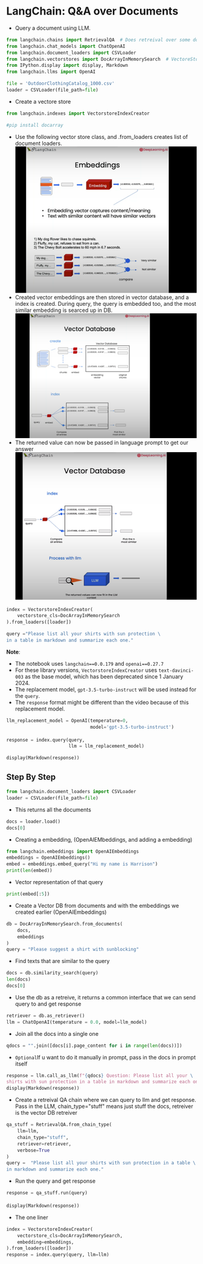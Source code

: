 # LangChain: Q&A over Documents

- Query a document using LLM.

```python
from langchain.chains import RetrievalQA  # Does retreival over some document
from langchain.chat_models import ChatOpenAI
from langchain.document_loaders import CSVLoader
from langchain.vectorstores import DocArrayInMemorySearch  # VectoreStore in In memory search
from IPython.display import display, Markdown
from langchain.llms import OpenAI
```


```python
file = 'OutdoorClothingCatalog_1000.csv'
loader = CSVLoader(file_path=file)
```

- Create a vectore store
```python
from langchain.indexes import VectorstoreIndexCreator
```


```python
#pip install docarray
```

- Use the following vector store class, and .from_loaders creates list of document loaders.
![Embeddings.png](./Embeddings.png)
- Created vector embeddings are then stored in vector database, and a index is created. During query, the query is embedded too, and the most similar embedding is searced up in DB.
![vector_Dbpng.png](./vector_Dbpng.png)
- The returned value can now be passed in language prompt to get our answer
![vector_final.png](./vector_final.png)
```python
index = VectorstoreIndexCreator(
    vectorstore_cls=DocArrayInMemorySearch
).from_loaders([loader])
```


```python
query ="Please list all your shirts with sun protection \
in a table in markdown and summarize each one."
```

**Note**:
- The notebook uses `langchain==0.0.179` and `openai==0.27.7`
- For these library versions, `VectorstoreIndexCreator` uses `text-davinci-003` as the base model, which has been deprecated since 1 January 2024.
- The replacement model, `gpt-3.5-turbo-instruct` will be used instead for the `query`.
- The `response` format might be different than the video because of this replacement model.


```python
llm_replacement_model = OpenAI(temperature=0, 
                               model='gpt-3.5-turbo-instruct')

response = index.query(query, 
                       llm = llm_replacement_model)
```


```python
display(Markdown(response))
```

## Step By Step
```python
from langchain.document_loaders import CSVLoader
loader = CSVLoader(file_path=file)
```

- This returns all the documents
```python
docs = loader.load()
docs[0]
```

- Creating a embedding, (OpenAIEMbeddings, and adding a embedding)
```python
from langchain.embeddings import OpenAIEmbeddings
embeddings = OpenAIEmbeddings()
embed = embeddings.embed_query("Hi my name is Harrison")
print(len(embed))
```

- Vector representation of that query
```python
print(embed[:5])
```

- Create a Vector DB from documents and with the embeddings we created earlier (OpenAIEmbeddings)
```python
db = DocArrayInMemorySearch.from_documents(
    docs, 
    embeddings
)
query = "Please suggest a shirt with sunblocking"
```

- Find texts that are similar to the query
```python
docs = db.similarity_search(query)
len(docs)
docs[0]
```

- Use the db as a retreive, it returns a common interface that we can send query to and get response
```python
retriever = db.as_retriever()
llm = ChatOpenAI(temperature = 0.0, model=llm_model)
```

- Join all the docs into a single one
```python
qdocs = "".join([docs[i].page_content for i in range(len(docs))])

```

- `Optional`If u want to do it manually in prompt, pass in the docs in prompt itself
```python
response = llm.call_as_llm(f"{qdocs} Question: Please list all your \
shirts with sun protection in a table in markdown and summarize each one.") 
display(Markdown(response))
```

- Create a retreival QA chain where we can query to llm and get response. Pass in the LLM, chain_type="stuff" means just stuff the docs, retreiver is the vector DB retreiver
```python
qa_stuff = RetrievalQA.from_chain_type(
    llm=llm, 
    chain_type="stuff", 
    retriever=retriever, 
    verbose=True
)
query =  "Please list all your shirts with sun protection in a table \
in markdown and summarize each one."
```

- Run the query and get response
```python
response = qa_stuff.run(query)

display(Markdown(response))
```
- The one liner 
```python
index = VectorstoreIndexCreator(
    vectorstore_cls=DocArrayInMemorySearch,
    embedding=embeddings,
).from_loaders([loader])
response = index.query(query, llm=llm)
```
